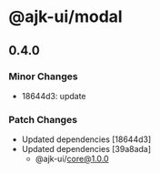 # @ajk-ui/modal

## 0.4.0

### Minor Changes

- 18644d3: update

### Patch Changes

- Updated dependencies [18644d3]
- Updated dependencies [39a8ada]
  - @ajk-ui/core@1.0.0
